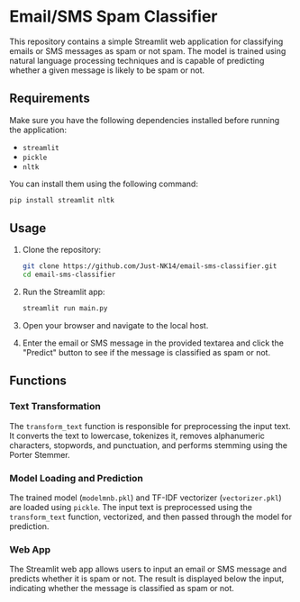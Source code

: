 # Email/SMS Spam Classifier

This repository contains a simple Streamlit web application for classifying emails or SMS messages as spam or not spam. The model is trained using natural language processing techniques and is capable of predicting whether a given message is likely to be spam or not.

## Requirements
Make sure you have the following dependencies installed before running the application:

- `streamlit`
- `pickle`
- `nltk`

You can install them using the following command:
```bash
pip install streamlit nltk
```

## Usage

1. Clone the repository:
   ```bash
   git clone https://github.com/Just-NK14/email-sms-classifier.git
   cd email-sms-classifier
   ```

2. Run the Streamlit app:
   ```bash
   streamlit run main.py
   ```

3. Open your browser and navigate to the local host.

4. Enter the email or SMS message in the provided textarea and click the "Predict" button to see if the message is classified as spam or not.

## Functions

### Text Transformation
The `transform_text` function is responsible for preprocessing the input text. It converts the text to lowercase, tokenizes it, removes alphanumeric characters, stopwords, and punctuation, and performs stemming using the Porter Stemmer.

### Model Loading and Prediction
The trained model (`modelmnb.pkl`) and TF-IDF vectorizer (`vectorizer.pkl`) are loaded using `pickle`. The input text is preprocessed using the `transform_text` function, vectorized, and then passed through the model for prediction.

### Web App
The Streamlit web app allows users to input an email or SMS message and predicts whether it is spam or not. The result is displayed below the input, indicating whether the message is classified as spam or not.
